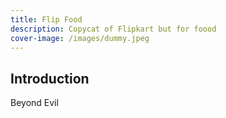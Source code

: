 ```yaml
---
title: Flip Food
description: Copycat of Flipkart but for foood
cover-image: /images/dummy.jpeg
---
```


## Introduction

Beyond Evil
